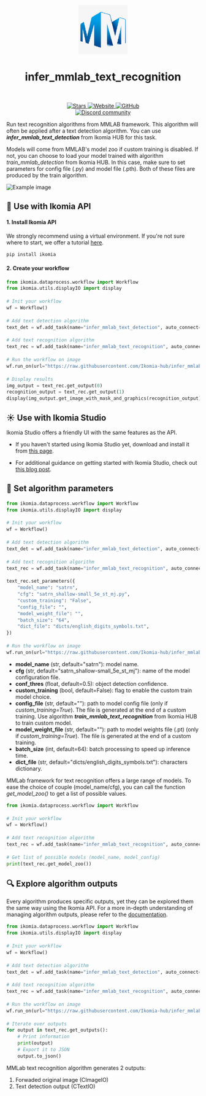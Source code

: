 <div align="center">
  <img src="https://raw.githubusercontent.com/Ikomia-hub/infer_mmlab_text_recognition/main/icons/mmlab.png" alt="Algorithm icon">
  <h1 align="center">infer_mmlab_text_recognition</h1>
</div>
<br />
<p align="center">
    <a href="https://github.com/Ikomia-hub/infer_mmlab_text_recognition">
        <img alt="Stars" src="https://img.shields.io/github/stars/Ikomia-hub/infer_mmlab_text_recognition">
    </a>
    <a href="https://app.ikomia.ai/hub/">
        <img alt="Website" src="https://img.shields.io/website/http/app.ikomia.ai/en.svg?down_color=red&down_message=offline&up_message=online">
    </a>
    <a href="https://github.com/Ikomia-hub/infer_mmlab_text_recognition/blob/main/LICENSE.md">
        <img alt="GitHub" src="https://img.shields.io/github/license/Ikomia-hub/infer_mmlab_text_recognition.svg?color=blue">
    </a>    
    <br>
    <a href="https://discord.com/invite/82Tnw9UGGc">
        <img alt="Discord community" src="https://img.shields.io/badge/Discord-white?style=social&logo=discord">
    </a> 
</p>

Run text recognition algorithms from MMLAB framework. This algorithm will often be applied after a text detection algorithm. You can use ***infer_mmlab_text_detection*** from Ikomia HUB for this task.

Models will come from MMLAB's model zoo if custom training is disabled. If not, you can choose to load your model trained with algorithm *train_mmlab_detection* from Ikomia HUB. In this case, make sure to set parameters for config file (.py) and model file (.pth). Both of these files are produced by the train algorithm.

![Example image](https://raw.githubusercontent.com/Ikomia-hub/infer_mmlab_text_recognition/feat/new_readme/images/billboard-result.jpg)

## :rocket: Use with Ikomia API

#### 1. Install Ikomia API

We strongly recommend using a virtual environment. If you're not sure where to start, we offer a tutorial [here](https://www.ikomia.ai/blog/a-step-by-step-guide-to-creating-virtual-environments-in-python).

```sh
pip install ikomia
```

#### 2. Create your workflow

```python
from ikomia.dataprocess.workflow import Workflow
from ikomia.utils.displayIO import display

# Init your workflow
wf = Workflow()

# Add text detection algorithm
text_det = wf.add_task(name="infer_mmlab_text_detection", auto_connect=True)

# Add text recognition algorithm
text_rec = wf.add_task(name="infer_mmlab_text_recognition", auto_connect=True)

# Run the workflow on image
wf.run_on(url="https://raw.githubusercontent.com/Ikomia-hub/infer_mmlab_text_recognition/main/images/billboard.jpg")

# Display results
img_output = text_rec.get_output(0)
recognition_output = text_rec.get_output(1)
display(img_output.get_image_with_mask_and_graphics(recognition_output), title="MMLAB text recognition")
```

## :sunny: Use with Ikomia Studio

Ikomia Studio offers a friendly UI with the same features as the API.

- If you haven't started using Ikomia Studio yet, download and install it from [this page](https://www.ikomia.ai/studio).

- For additional guidance on getting started with Ikomia Studio, check out [this blog post](https://www.ikomia.ai/blog/how-to-get-started-with-ikomia-studio).

## :pencil: Set algorithm parameters

```python
from ikomia.dataprocess.workflow import Workflow
from ikomia.utils.displayIO import display

# Init your workflow
wf = Workflow()

# Add text detection algorithm
text_det = wf.add_task(name="infer_mmlab_text_detection", auto_connect=True)

# Add text recognition algorithm
text_rec = wf.add_task(name="infer_mmlab_text_recognition", auto_connect=True)

text_rec.set_parameters({
    "model_name": "satrn",
    "cfg": "satrn_shallow-small_5e_st_mj.py",
    "custom_training": "False",
    "config_file": "",
    "model_weight_file": "",
    "batch_size": "64",
    "dict_file": "dicts/english_digits_symbols.txt",
})

# Run the workflow on image
wf.run_on(url="https://raw.githubusercontent.com/Ikomia-hub/infer_mmlab_text_recognition/main/images/billboard.jpg")
```
- **model_name** (str, default="satrn"): model name. 
- **cfg** (str, default="satrn_shallow-small_5e_st_mj"): name of the model configuration file.
- **conf_thres** (float, default=0.5): object detection confidence.
- **custom_training** (bool, default=False): flag to enable the custom train model choice.
- **config_file** (str, default=""): path to model config file (only if *custom_training=True*). The file is generated at the end of a custom training. Use algorithm ***train_mmlab_text_recognition*** from Ikomia HUB to train custom model.
- **model_weight_file** (str, default=""): path to model weights file (.pt) (only if *custom_training=True*). The file is generated at the end of a custom training.
- **batch_size** (int, default=64): batch processing to speed up inference time.
- **dict_file** (str, default="dicts/english_digits_symbols.txt"): characters dictionary.

MMLab framework for text recognition offers a large range of models. To ease the choice of couple (model_name/cfg), you can call the function *get_model_zoo()* to get a list of possible values.

```python
from ikomia.dataprocess.workflow import Workflow

# Init your workflow
wf = Workflow()

# Add text recognition algorithm
text_rec = wf.add_task(name="infer_mmlab_text_recognition", auto_connect=True)

# Get list of possible models (model_name, model_config)
print(text_rec.get_model_zoo())
```

## :mag: Explore algorithm outputs

Every algorithm produces specific outputs, yet they can be explored them the same way using the Ikomia API. For a more in-depth understanding of managing algorithm outputs, please refer to the [documentation](https://ikomia-dev.github.io/python-api-documentation/advanced_guide/IO_management.html).

```python
from ikomia.dataprocess.workflow import Workflow
from ikomia.utils.displayIO import display

# Init your workflow
wf = Workflow()

# Add text detection algorithm
text_det = wf.add_task(name="infer_mmlab_text_detection", auto_connect=True)

# Add text recognition algorithm
text_rec = wf.add_task(name="infer_mmlab_text_recognition", auto_connect=True)

# Run the workflow on image
wf.run_on(url="https://raw.githubusercontent.com/Ikomia-hub/infer_mmlab_text_recognition/main/images/billboard.jpg")

# Iterate over outputs
for output in text_rec.get_outputs():
    # Print information
    print(output)
    # Export it to JSON
    output.to_json()
```

MMLab text recognition algorithm generates 2 outputs:

1. Forwaded original image (CImageIO)
2. Text detection output (CTextIO)
